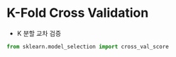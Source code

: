 # K-Fold Cross Validation

* K 분할 교차 검증

```python
from sklearn.model_selection import cross_val_score
```